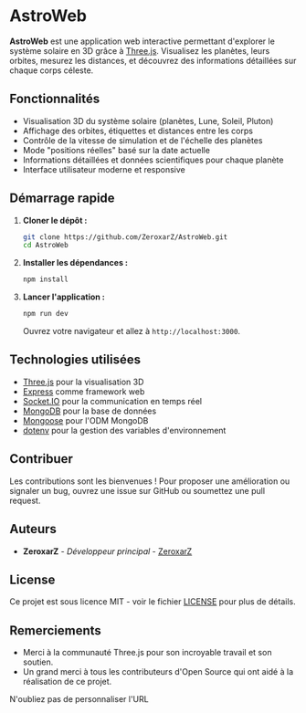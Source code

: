 # AstroWeb

**AstroWeb** est une application web interactive permettant d'explorer le système solaire en 3D grâce à [Three.js](https://threejs.org/). Visualisez les planètes, leurs orbites, mesurez les distances, et découvrez des informations détaillées sur chaque corps céleste.

## Fonctionnalités

- Visualisation 3D du système solaire (planètes, Lune, Soleil, Pluton)
- Affichage des orbites, étiquettes et distances entre les corps
- Contrôle de la vitesse de simulation et de l'échelle des planètes
- Mode "positions réelles" basé sur la date actuelle
- Informations détaillées et données scientifiques pour chaque planète
- Interface utilisateur moderne et responsive

## Démarrage rapide

1. **Cloner le dépôt :**
   ```sh
   git clone https://github.com/ZeroxarZ/AstroWeb.git
   cd AstroWeb
   ```
2. **Installer les dépendances :**
   ```sh
   npm install
   ```
3. **Lancer l'application :**
   ```sh
   npm run dev
   ```
   Ouvrez votre navigateur et allez à `http://localhost:3000`.

## Technologies utilisées

- [Three.js](https://threejs.org/) pour la visualisation 3D
- [Express](https://expressjs.com/) comme framework web
- [Socket.IO](https://socket.io/) pour la communication en temps réel
- [MongoDB](https://www.mongodb.com/) pour la base de données
- [Mongoose](https://mongoosejs.com/) pour l'ODM MongoDB
- [dotenv](https://github.com/motdotla/dotenv) pour la gestion des variables d'environnement

## Contribuer

Les contributions sont les bienvenues ! Pour proposer une amélioration ou signaler un bug, ouvrez une issue sur GitHub ou soumettez une pull request.

## Auteurs

- **ZeroxarZ** - *Développeur principal* - [ZeroxarZ](https://github.com/ZeroxarZ)

## License

Ce projet est sous licence MIT - voir le fichier [LICENSE](LICENSE) pour plus de détails.

## Remerciements

- Merci à la communauté Three.js pour son incroyable travail et son soutien.
- Un grand merci à tous les contributeurs d'Open Source qui ont aidé à la réalisation de ce projet.

N'oubliez pas de personnaliser l'URL